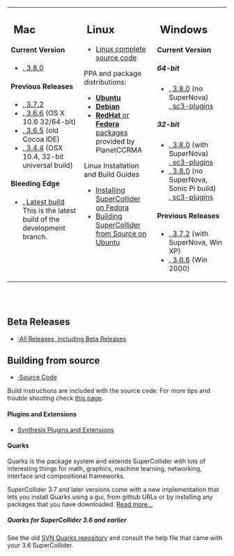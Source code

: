 <table>
    <tbody>
        <tr>
            <td width="32%" valign="top">
                <h2>
                    <img src="/images/platform_mac_os_x.gif" alt="" />
                    Mac
                </h2>
                <h4>Current Version</h4>
                <ul class="nodot">
                    <li>
                        <a href="https://github.com/supercollider/supercollider/releases/download/Version-3.8.0/SuperCollider-3.8.0-OSX.zip"><i class="icon-download-alt">.</i> 3.8.0</a>
                    </li>
                </ul>
                <h4>Previous Releases</h4>
                <ul class="nodot">
                    <li>
                        <a href="https://github.com/supercollider/supercollider/releases/download/Version-3.7.2/SuperCollider-OSX-3.7.2.zip"><i class="icon-download-alt">.</i> 3.7.2</a>
                    </li>
                    <li>
                        <a href="http://sourceforge.net/projects/supercollider/files/Mac%20OS%20X/3.6/SuperCollider-3.6.6-OSX.dmg/download"><i class="icon-download-alt">.</i> 3.6.6</a> (OS X 10.6 32/64-bit)
                    </li>
                    <li>
                        <a href="http://sourceforge.net/projects/supercollider/files/Mac%20OS%20X/3.6/SuperCollider-3.6.5-OSX-universal-no-ide.dmg/download"><i class="icon-download-alt">.</i> 3.6.5</a> (old Cocoa IDE)
                    </li>
                    <li>
                        <a href="http://sourceforge.net/projects/supercollider/files/Mac%20OS%20X/3.4.4/SuperCollider-3.4.4_32_bit.dmg/download"><i class="icon-download-alt">.</i> 3.4.4</a> (OSX 10.4, 32-bit universal build)
                    </li>
                </ul>
                <h4>Bleeding Edge</h4>
                <ul class="nodot">
                    <li>
                        <a href="http://supercollider.s3.amazonaws.com/builds/supercollider/supercollider/osx/master-latest.html"><i class="icon-download-alt">.</i> Latest build</a><br />
                        This is the latest build of the development branch.
                    </li>
                </ul>
            </td>
            <td width="32%" valign="top">
                <h2>
                    <img src="/images/platform_linux.gif" alt="" />
                    Linux
                </h2>
                <ul class="nodot">
                    <li>
                        <a href="https://github.com/supercollider/supercollider/releases/download/Version-3.8.0/SuperCollider-3.8.0-Source-linux.tar.bz2">Linux complete source code</a>
                        </li>
                </ul>
                 PPA and package distributions:
                <ul>
                    <li>
                        <a href="http://launchpad.net/~supercollider/+archive/ppa"><strong>Ubuntu</strong> </a>
                    </li>
                    <li>
                        <a href="http://packages.debian.org/sid/supercollider"><strong>Debian</strong> </a>
                    </li>
                    <li>
                        <a href="http://ccrma.stanford.edu/planetccrma/software/"><strong>RedHat</strong> or <strong>Fedora</strong> packages</a>
                        provided by PlanetCCRMA
                    </li>
                </ul>
		Linux Installation and Build Guides
		<ul>
			<li>
				<a href="https://github.com/supercollider/supercollider/wiki/Installing-SuperCollider-on-Fedora">Installing SuperCollider on Fedora</a>
			</li>
			<li>
				<a href="https://github.com/supercollider/supercollider/wiki/Installing-SuperCollider-from-source-on-Ubuntu">Building SuperCollider from Source on Ubuntu</a>
			</li>
		</ul>
            </td>
            <td width="32%" valign="top">
                <h2>
                    <img src="/images/platform_windows.gif" alt="" />
                    Windows
                </h2>
                <h4>Current Version</h4>
                <h5>64-bit</h5>
                <ul class="nodot">
                    <li>
                        <a href="https://github.com/supercollider/supercollider/releases/download/Version-3.8.0/SuperCollider-3.8.0_Windows_64bit_VS_0947edd.exe"><i class="icon-download-alt">.</i> 3.8.0</a> (no SuperNova)<br />
                        <a href="https://github.com/supercollider/sc3-plugins/releases/download/Version-3.8.0/sc3-plugins_Windows_SC3.8_VS-64bit_692f92f.zip"><i class="icon-download-alt">.</i> sc3-plugins</a>
                    </li>
                </ul>
                <h5>32-bit</h5>
                <ul class="nodot">
                    <li>
                        <a href="https://github.com/supercollider/supercollider/releases/download/Version-3.8.0/SuperCollider-3.8.0_Windows_32bits_MW_SuperNova_0947edd.exe"><i class="icon-download-alt">.</i> 3.8.0</a> (with SuperNova)<br />
                        <a href="https://github.com/supercollider/sc3-plugins/releases/download/Version-3.8.0/sc3-plugins_Windows_SC3.8_MW-32bit_incl-SuperNova_692f92f.zip"><i class="icon-download-alt">.</i> sc3-plugins</a>
                    </li>
                    <li>
                        <a href="https://github.com/supercollider/supercollider/releases/download/Version-3.8.0/SuperCollider-3.8.0_Windows_32bits_VS_Sonic_Pi_0947edd.exe"><i class="icon-download-alt">.</i> 3.8.0</a> (no SuperNova, Sonic Pi build)<br />
                        <a href="https://github.com/supercollider/sc3-plugins/releases/download/Version-3.8.0/sc3-plugins_Windows_SC3.8_VS-32bit_SonicPi_692f92f.zip"><i class="icon-download-alt">.</i> sc3-plugins</a>
                    </li>
                </ul>
                <h4>Previous Releases</h4>
                <ul class="nodot">
                    <li>
                        <a href="https://github.com/supercollider/supercollider/releases/download/Version-3.7.2/SuperCollider-3.7.2_Release-win32-MinGW-abfba5b.exe"><i class="icon-download-alt">.</i> 3.7.2</a> (with SuperNova, Win XP)<br />
                    </li>
                    <li>
                        <a href="http://sourceforge.net/projects/supercollider/files/Windows/3.6/SuperCollider-3.6.6-win32.exe/download"><i class="icon-download-alt">.</i> 3.6.6</a> (Win 2000)
                    </li>
                </ul>
            </td>
        </tr>
    </tbody>
</table>
<br />
<br />

<h2 id="beta-releases">Beta Releases</h2>
<ul class="nodot"><li><a href="https://github.com/supercollider/supercollider/releases"><i class="icon-download-alt">&middot;</i>All Releases, including Beta Releases</a></li></ul>

<h2 id="building-from-source">Building from source</h2>
<ul class="nodot"><li><a href="https://github.com/supercollider/supercollider"><i class="icon-download-alt">&middot;</i>Source Code</a></li></ul>
<p>Build instructions are included with the source code. For more tips and trouble shooting check <a href="/development/building.html">this page</a>.</p>

<h4>Plugins and Extensions</h4>
<ul><li><a href="https://github.com/supercollider/sc3-plugins">Synthesis Plugins and Extensions</a></li></ul>

<h4>Quarks</h4>
<p>Quarks is the package system and extends SuperCollider with lots of interesting things for math, graphics, machine learning, networking, interface and compositional frameworks.</p>
<p>SuperCollider 3.7 and later versions come with a new implementation that lets you install Quarks using a gui, from github URLs or by installing any packages that you have downloaded. <a href="https://github.com/supercollider-quarks/quarks">Read more...</a></p>

<h5 id="supercollider-3-6-and-earlier">Quarks for SuperCollider 3.6 and earlier</h5>
<p>See the old <a href="http://sourceforge.net/p/quarks/code/HEAD/tree/">SVN Quarks repository</a> and consult the help file that came with your 3.6 SuperCollider.</p>
